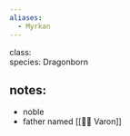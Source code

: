 ```yaml
---
aliases:
  - Myrkan
---
```

class:  <br/>
species: Dragonborn <br/>
## notes: 
+ noble
+ father named [[👨‍💼 Varon]] 